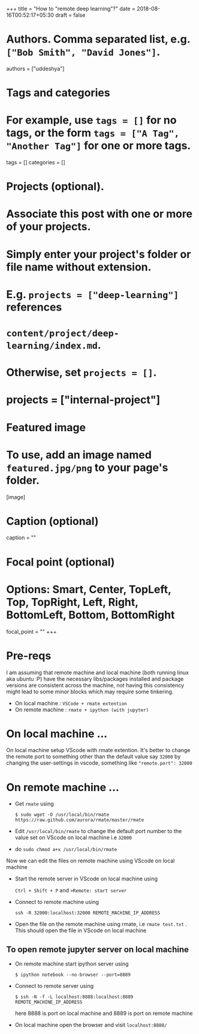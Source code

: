 +++
title = "How to \"remote deep learning\"?"
date = 2018-08-16T00:52:17+05:30
draft = false

# Authors. Comma separated list, e.g. `["Bob Smith", "David Jones"]`.
authors = ["uddeshya"]

# Tags and categories
# For example, use `tags = []` for no tags, or the form `tags = ["A Tag", "Another Tag"]` for one or more tags.
tags = []
categories = []

# Projects (optional).
#   Associate this post with one or more of your projects.
#   Simply enter your project's folder or file name without extension.
#   E.g. `projects = ["deep-learning"]` references 
#   `content/project/deep-learning/index.md`.
#   Otherwise, set `projects = []`.
# projects = ["internal-project"]

# Featured image
# To use, add an image named `featured.jpg/png` to your page's folder. 
[image]
  # Caption (optional)
  caption = ""

  # Focal point (optional)
  # Options: Smart, Center, TopLeft, Top, TopRight, Left, Right, BottomLeft, Bottom, BottomRight
  focal_point = ""
+++
# Pre-reqs
I am assuming that remote machine and local machine (both running linux aka ubuntu :P) have the necessary libs/packages installed and package versions are consistent across the machine, not having this consistency might lead to some minor blocks which may require some tinkering.

* On local machine : `VSCode + rmate extention`
* On remote machine : `rmate + ipython (with jupyter)`

# On local machine ...
On local machine setup VScode with rmate extention. It's better to change the remote port to something other than the default value say `32000` by changing the user-settings in vscode, something like `"remote.port": 32000`

# On remote machine ...
* Get `rmate` using 

    ```
    $ sudo wget -O /usr/local/bin/rmate https://raw.github.com/aurora/rmate/master/rmate
    ```

* Edit `/usr/local/bin/rmate` to change the default port number to the value set on VScode on local machine i.e `32000`

* do `sudo chmod a+x /usr/local/bin/rmate`

Now we can edit the files on remote machine using VScode on local machine
    
* Start the remote server in VScode on local machine using 
    
    `Ctrl + Shift + P` and  `>Remote: start server`

* Connect to remote machine using 

    `ssh -R 32000:localhost:32000 REMOTE_MACHINE_IP_ADDRESS`

* Open the file on the remote machine using rmate, i.e `rmate test.txt` . This should open the file in VScode on local machine

## To open remote jupyter server on local machine
* On remote machine start ipython server using

    ```
    $ ipython notebook --no-browser --port=8889
    ```

* Connect to remote server using 

    ```
    $ ssh -N -f -L localhost:8888:localhost:8889 REMOTE_MACHINE_IP_ADDRESS
    ```
    here 8888 is port on local machine and 8889 is port on remote machine

* On local machine open the browser and visit `localhost:8888/`
